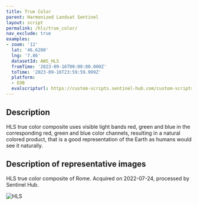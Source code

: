 ```yaml
---
title: True Color
parent: Harmonized Landsat Sentinel
layout: script
permalink: /hls/true_color/
nav_exclude: true
examples:
- zoom: '12'
  lat: '46.6200'
  lng: '7.86'
  datasetId: AWS_HLS
  fromTime: '2023-09-16T00:00:00.000Z'
  toTime: '2023-09-16T23:59:59.999Z'
  platform:
  - EOB
  evalscripturl: https://custom-scripts.sentinel-hub.com/custom-scripts/hls/true_color/script.js
---
```


## Description

HLS true color composite uses visible light bands red, green and blue in the corresponding red, green and blue color channels, resulting in a natural colored product, that is a good representation of the Earth as humans would see it naturally. 

## Description of representative images

HLS true color composite of Rome. Acquired on 2022-07-24, processed by Sentinel Hub. 

![HLS](fig/fig1.jpeg)
